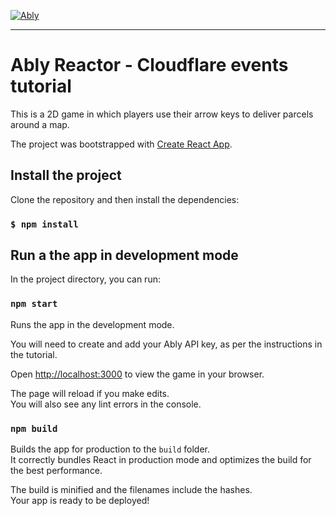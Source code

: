 [![Ably](https://s3.amazonaws.com/files.ably.io/logo-with-type.png)](https://www.ably.io)

---

# Ably Reactor - Cloudflare events tutorial

This is a 2D game in which players use their arrow keys to deliver parcels around a map.

The project was bootstrapped with [Create React App](https://github.com/facebook/create-react-app).

## Install the project

Clone the repository and then install the dependencies:

### `$ npm install`

## Run a the app in development mode

In the project directory, you can run:

### `npm start`

Runs the app in the development mode.<br />

You will need to create and add your Ably API key, as per the instructions in the tutorial.

Open [http://localhost:3000](http://localhost:3000) to view the game in your browser.

The page will reload if you make edits.<br />
You will also see any lint errors in the console.

### `npm build`

Builds the app for production to the `build` folder.<br />
It correctly bundles React in production mode and optimizes the build for the best performance.

The build is minified and the filenames include the hashes.<br />
Your app is ready to be deployed!